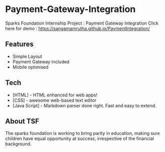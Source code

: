 # Payment-Gateway-Integration
Sparks Foundation Internship Project : Payment Gateway Integration
Click here for demo : https://sangamamrutha.github.io/PaymentIntegration/

 ## Features
- Simple Layout
- Payment Gateway included
- Mobile optimised 

## Tech
- [HTML] - HTML enhanced for web apps!
- [CSS] - awesome web-based text editor
- [Java Script] - Markdown parser done right. Fast and easy to extend.

## About TSF
The sparks foundation is working to bring parity in education, making sure children have equal opportunity at success, irrespective of the financial background.
